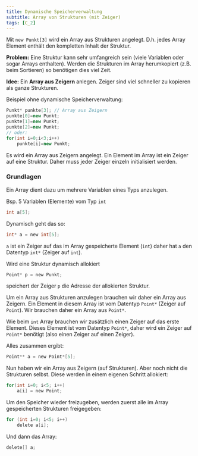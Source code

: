 ```yaml
---
title: Dynamische Speicherverwaltung
subtitle: Array von Strukturen (mit Zeiger)
tags: [C_2]
---
```


Mit `new Punkt[3]` wird ein Array aus Strukturen angelegt. D.h. jedes Array Element enthält den kompletten Inhalt der Struktur.

**Problem:** Eine Struktur kann sehr umfangreich sein (viele Variablen oder sogar Arrays enthalten).
Werden die Strukturen im Array herumkopiert (z.B. beim Sortieren) so benötigen dies viel Zeit.

**Idee:** Ein **Array aus Zeigern** anlegen. Zeiger sind viel schneller zu kopieren als ganze Strukturen.


Beispiel ohne dynamische Speicherverwaltung:

```c++
Punkt* punkte[3]; // Array aus Zeigern
punkte[0]=new Punkt;
punkte[1]=new Punkt;
punkte[2]=new Punkt;
// oder:
for(int i=0;i<3;i++)
    punkte[i]=new Punkt;
```

Es wird ein Array aus Zeigern angelegt. Ein Element im Array ist ein Zeiger auf eine Struktur. Daher muss jeder Zeiger einzeln initialisiert werden.

### Grundlagen

Ein Array dient dazu um mehrere Variablen eines Typs anzulegen.

Bsp. 5 Variablen (Elemente) vom Typ `int`

```c
int a[5];
```

Dynamisch geht das so:

```c
int* a = new int[5];
```

`a` ist ein Zeiger auf das im Array gespeicherte Element (`int`) daher hat `a` den Datentyp `int*` (Zeiger auf `int`).

Wird eine Struktur dynamisch allokiert 

```c
Point* p = new Punkt;
```

speichert der Zeiger `p`  die Adresse der allokierten Struktur.

Um ein Array aus Strukturen anzulegen brauchen wir daher ein Array aus Zeigern.
Ein Element in diesem Array ist vom Datentyp `Point*` (Zeiger auf `Point`).
Wir brauchen daher ein Array aus `Point*`.

Wie beim `int` Array brauchen wir zusätzlich einen Zeiger auf das erste Element.
Dieses Element ist vom Datentyp `Point*`, daher wird ein Zeiger auf `Point*` benötigt (also einen Zeiger auf einen Zeiger).

Alles zusammen ergibt:

```c
Point** a = new Point*[5];
```

Nun haben wir ein Array aus Zeigern (auf Strukturen).
Aber noch nicht die Strukturen selbst.
Diese werden in einem eigenen Schritt allokiert:

```c
for(int i=0; i<5; i++)
    a[i] = new Point;
```

Um den Speicher wieder freizugeben, werden zuerst alle im Array gespeicherten Strukturen freigegeben:

```c
for (int i=0; i<5; i++)
    delete a[i];
```

Und dann das Array:

```c
delete[] a;
```

